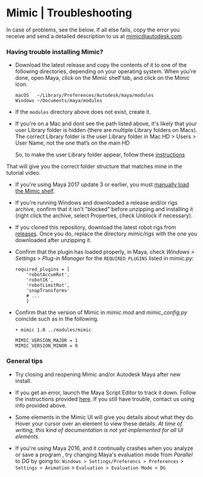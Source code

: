 # Mimic | Troubleshooting

In case of problems, see the below. If all else fails, copy the error you
receive and send a detailed description to us at [mimic@autodesk.com](mailto:mimic@autodesk.com).


### Having trouble installing  Mimic?

- Download the latest release and copy the contents of it to one of the following
  directories, depending on your operating system. When you're done, open Maya,
  click on the Mimic shelf tab, and click on the Mimic icon.

    ```
    macOS   ~/Library/Preferences/Autodesk/maya/modules
    Windows ~/Documents/maya/modules
    ```

- If the `modules` directory above does not exist, create it.

- If you're on a Mac and dont see the path listed above, it's likely that
  your user Library folder is hidden (there are multiple Library folders on Macs).
  The correct Library folder is the user Library folder in Mac HD > Users > User Name, 
  not the one that’s on the main HD
 
  So, to make the user Library folder appear, follow these [instructions](http://osxdaily.com/2013/10/28/show-user-library-folder-os-x-mavericks/)
 

That will give you the correct folder structure that matches mine in the tutorial video.

- If you're using Maya 2017 update 3 or earlier, you must
  [manually load the Mimic shelf](https://youtu.be/bc3SqEXcE5Q?t=1m46s).
  
- If you're running Windows and downloaded a release and/or rigs archive,
  confirm that it isn't "blocked" before unzipping and installing it (right click
  the archive, select Properties, check Unblock if necessary).
  
- If you cloned this repository, download the latest robot rigs from
  [releases](https://github.com/AutodeskRoboticsLab/Mimic/releases). Once you do,
  replace the directory *mimic/rigs* with the one you downloaded after unzipping it.
  
- Confirm that the plugin has loaded properly, in Maya, check
  *Windows > Settings > Plug-in Manager* for the `REQUIRED_PLUGINS` listed in
  *mimic.py*:

    ```
    required_plugins = [
        'robotAccumRot',
        'robotIK',
        'robotLimitRot',
        'snapTransforms'
        # ...
        ]
    ```
    
- Confirm that the version of Mimic in *mimic.mod* and *mimic_config.py* coincide
  such as in the following.

    ```
    + mimic 1.0 ../modules/mimic
    ``` 
    
    ```
    MIMIC_VERSION_MAJOR = 1
    MIMIC_VERSION_MINOR = 0
    ```


### General tips

- Try closing and reopening Mimic and/or Autodesk Maya after new install.

- If you get an error, launch the Maya Script Editor to track it down. Follow the
  instructions provided [here](https://knowledge.autodesk.com/support/maya/learn-explore/caas/CloudHelp/cloudhelp/2016/ENU/Maya/files/GUID-7C861047-C7E0-4780-ACB5-752CD22AB02E-htm.html).
  If you still have trouble, contact us using info provided above.
  
- Some elements in the Mimic UI will give you details about what they do.
  Hover your cursor over an element to view these details. *At time of writing,
  this kind of documentation is not yet implemented for all UI elements.*

- If you're using Maya 2016, and it continually crashes when you  analyze or 
  save a program , try  changing Maya's evaluation mode from *Parallel* to *DG* by going to: 
  `Windows > Settings/Preferencs > Preferences` > 
  `Settings > Animation` > 
  `Evaluation > Evaluation Mode > DG`

#
